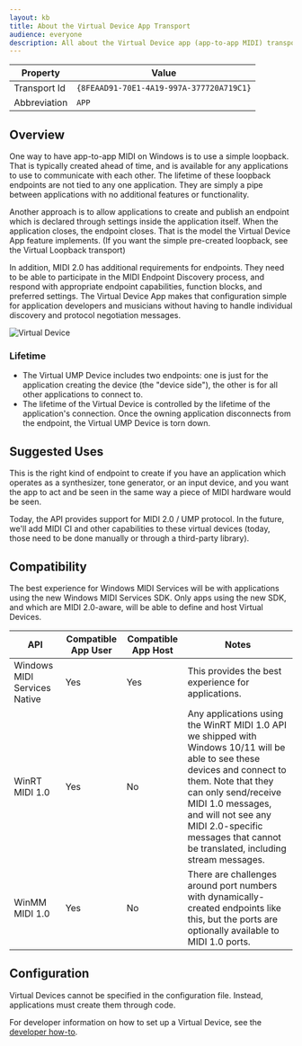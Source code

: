 ```yaml
---
layout: kb
title: About the Virtual Device App Transport
audience: everyone
description: All about the Virtual Device app (app-to-app MIDI) transport
---
```


| Property | Value |
| -------- | ----- |
| Transport Id | `{8FEAAD91-70E1-4A19-997A-377720A719C1}` |
| Abbreviation | `APP` |

## Overview

One way to have app-to-app MIDI on Windows is to use a simple loopback. That is typically created ahead of time, and is available for any applications to use to communicate with each other. The lifetime of these loopback endpoints are not tied to any one application. They are simply a pipe between applications with no additional features or functionality.

Another approach is to allow applications to create and publish an endpoint which is declared through settings inside the application itself. When the application closes, the endpoint closes. That is the model the Virtual Device App feature implements. (If you want the simple pre-created loopback, see the Virtual Loopback transport)

In addition, MIDI 2.0 has additional requirements for endpoints. They need to be able to participate in the MIDI Endpoint Discovery process, and respond with appropriate endpoint capabilities, function blocks, and preferred settings. The Virtual Device App makes that configuration simple for application developers and musicians without having to handle individual discovery and protocol negotiation messages.

![Virtual Device](virtual-device.png)

### Lifetime

* The Virtual UMP Device includes two endpoints: one is just for the application creating the device (the "device side"), the other is for all other applications to connect to. 
* The lifetime of the Virtual Device is controlled by the lifetime of the application's connection. Once the owning application disconnects from the endpoint, the Virtual UMP Device is torn down.

## Suggested Uses

This is the right kind of endpoint to create if you have an application which operates as a synthesizer, tone generator, or an input device, and you want the app to act and be seen in the same way a piece of MIDI hardware would be seen. 

Today, the API provides support for MIDI 2.0 / UMP protocol. In the future, we'll add MIDI CI and other capabilities to these virtual devices (today, those need to be done manually or through a third-party library).

## Compatibility

The best experience for Windows MIDI Services will be with applications using the new Windows MIDI Services SDK. Only apps using the new SDK, and which are MIDI 2.0-aware, will be able to define and host Virtual Devices. 

| API | Compatible App User | Compatible App Host | Notes |
| --- | ---------- | ---------- | ----- |
| Windows MIDI Services Native | Yes | Yes | This provides the best experience for applications. |
| WinRT MIDI 1.0 | Yes | No | Any applications using the WinRT MIDI 1.0 API we shipped with Windows 10/11 will be able to see these devices and connect to them. Note that they can only send/receive MIDI 1.0 messages, and will not see any MIDI 2.0-specific messages that cannot be translated, including stream messages. |
| WinMM MIDI 1.0 | Yes | No | There are challenges around port numbers with dynamically-created endpoints like this, but the ports are optionally available to MIDI 1.0 ports. |

## Configuration

Virtual Devices cannot be specified in the configuration file. Instead, applications must create them through code.

For developer information on how to set up a Virtual Device, see the [developer how-to](../developer-how-to/how-to-create-virtual-ump-device.html).
